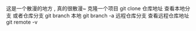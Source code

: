 这是一个散漫的地方 , 真的很散漫~
克隆一个项目 
git clone  仓库地址
查看本地分支  或者仓库分支
git branch  本地  git branch -a   远程仓库分支
查看远程仓库地址
git  remote -v
